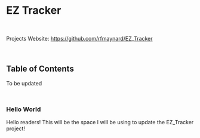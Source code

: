 EZ Tracker
==================

 

Projects Website: https://github.com/rfmaynard/EZ_Tracker

 

Table of Contents
-----------------

To be updated

     

### Hello World

Hello readers! This will be the space I will be using to update the EZ_Tracker
project!
